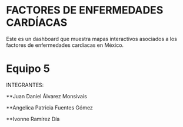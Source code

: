 # FACTORES DE ENFERMEDADES CARDÍACAS
Este es un dashboard que muestra mapas interactivos asociados a los factores de enfermedades cardíacas en México.

# Equipo 5
INTEGRANTES: 

**Juan Daniel Álvarez Monsivais

**Angelica Patricia Fuentes Gómez

**Ivonne Ramírez Día
